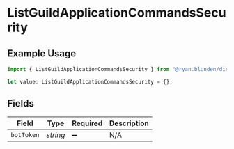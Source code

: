 # ListGuildApplicationCommandsSecurity

## Example Usage

```typescript
import { ListGuildApplicationCommandsSecurity } from "@ryan.blunden/discord/models/operations";

let value: ListGuildApplicationCommandsSecurity = {};
```

## Fields

| Field              | Type               | Required           | Description        |
| ------------------ | ------------------ | ------------------ | ------------------ |
| `botToken`         | *string*           | :heavy_minus_sign: | N/A                |